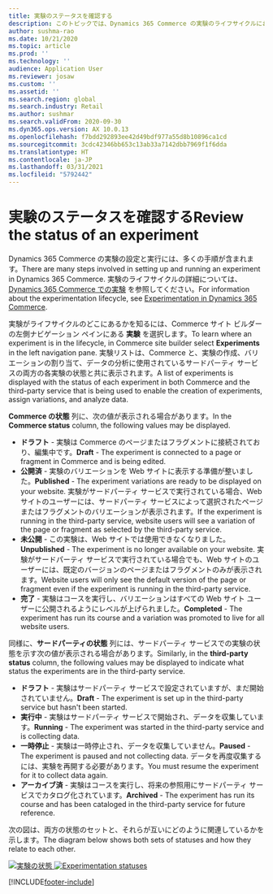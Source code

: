 ```yaml
---
title: 実験のステータスを確認する
description: このトピックでは、Dynamics 365 Commerce の実験のライフサイクルにおける実験の状態について説明します。
author: sushma-rao
ms.date: 10/21/2020
ms.topic: article
ms.prod: ''
ms.technology: ''
audience: Application User
ms.reviewer: josaw
ms.custom: ''
ms.assetid: ''
ms.search.region: global
ms.search.industry: Retail
ms.author: sushmar
ms.search.validFrom: 2020-09-30
ms.dyn365.ops.version: AX 10.0.13
ms.openlocfilehash: f7bdd292893ee42d49bdf977a55d8b10896ca1cd
ms.sourcegitcommit: 3cdc42346bb653c13ab33a7142dbb7969f1f6dda
ms.translationtype: HT
ms.contentlocale: ja-JP
ms.lasthandoff: 03/31/2021
ms.locfileid: "5792442"
---
```

# <a name="review-the-status-of-an-experiment"></a><span data-ttu-id="e64ba-103">実験のステータスを確認する</span><span class="sxs-lookup"><span data-stu-id="e64ba-103">Review the status of an experiment</span></span>
<span data-ttu-id="e64ba-104">Dynamics 365 Commerce の実験の設定と実行には、多くの手順が含まれます。</span><span class="sxs-lookup"><span data-stu-id="e64ba-104">There are many steps involved in setting up and running an experiment in Dynamics 365 Commerce.</span></span> <span data-ttu-id="e64ba-105">実験のライフサイクルの詳細については、[Dynamics 365 Commerce での実験](experimentation-overview.md) を参照してください。</span><span class="sxs-lookup"><span data-stu-id="e64ba-105">For information about the experimentation lifecycle, see [Experimentation in Dynamics 365 Commerce](experimentation-overview.md).</span></span>

<span data-ttu-id="e64ba-106">実験がライフサイクルのどこにあるかを知るには、Commerce サイト ビルダーの左側ナビゲーション ペインにある **実験** を選択します。</span><span class="sxs-lookup"><span data-stu-id="e64ba-106">To learn where an experiment is in the lifecycle, in Commerce site builder select **Experiments** in the left navigation pane.</span></span> <span data-ttu-id="e64ba-107">実験リストは、Commerce と、実験の作成、バリエーションの割り当て、データの分析に使用されているサードパーティ サービスの両方の各実験の状態と共に表示されます。</span><span class="sxs-lookup"><span data-stu-id="e64ba-107">A list of experiments is displayed with the status of each experiment in both Commerce and the third-party service that is being used to enable the creation of experiments, assign variations, and analyze data.</span></span>

<span data-ttu-id="e64ba-108">**Commerce の状態** 列に、次の値が表示される場合があります。</span><span class="sxs-lookup"><span data-stu-id="e64ba-108">In the **Commerce status** column, the following values may be displayed.</span></span> 
- <span data-ttu-id="e64ba-109">**ドラフト** - 実験は Commerce のページまたはフラグメントに接続されており、編集中です。</span><span class="sxs-lookup"><span data-stu-id="e64ba-109">**Draft** - The experiment is connected to a page or fragment in Commerce and is being edited.</span></span>
- <span data-ttu-id="e64ba-110">**公開済** - 実験のバリエーションを Web サイトに表示する準備が整いました。</span><span class="sxs-lookup"><span data-stu-id="e64ba-110">**Published** - The experiment variations are ready to be displayed on your website.</span></span> <span data-ttu-id="e64ba-111">実験がサードパーティ サービスで実行されている場合、Web サイトのユーザーには、サードパーティ サービスによって選択されたページまたはフラグメントのバリエーションが表示されます。</span><span class="sxs-lookup"><span data-stu-id="e64ba-111">If the experiment is running in the third-party service, website users will see a variation of the page or fragment as selected by the third-party service.</span></span>
- <span data-ttu-id="e64ba-112">**未公開** - この実験は、Web サイトでは使用できなくなりました。</span><span class="sxs-lookup"><span data-stu-id="e64ba-112">**Unpublished** - The experiment is no longer available on your website.</span></span> <span data-ttu-id="e64ba-113">実験がサードパーティ サービスで実行されている場合でも、Web サイトのユーザーには、既定のバージョンのページまたはフラグメントのみが表示されます。</span><span class="sxs-lookup"><span data-stu-id="e64ba-113">Website users will only see the default version of the page or fragment even if the experiment is running in the third-party service.</span></span>
- <span data-ttu-id="e64ba-114">**完了** - 実験はコースを実行し、バリエーションはすべての Web サイト ユーザーに公開されるようにレベルが上げられました。</span><span class="sxs-lookup"><span data-stu-id="e64ba-114">**Completed** - The experiment has run its course and a variation was promoted to live for all website users.</span></span>

<span data-ttu-id="e64ba-115">同様に、**サードパーティの状態** 列には、サードパーティ サービスでの実験の状態を示す次の値が表示される場合があります。</span><span class="sxs-lookup"><span data-stu-id="e64ba-115">Similarly, in the **third-party status** column, the following values may be displayed to indicate what status the experiments are in the third-party service.</span></span>
- <span data-ttu-id="e64ba-116">**ドラフト** - 実験はサードパーティ サービスで設定されていますが、まだ開始されていません。</span><span class="sxs-lookup"><span data-stu-id="e64ba-116">**Draft** - The experiment is set up in the third-party service but hasn't been started.</span></span>
- <span data-ttu-id="e64ba-117">**実行中** - 実験はサードパーティ サービスで開始され、データを収集しています。</span><span class="sxs-lookup"><span data-stu-id="e64ba-117">**Running** - The experiment was started in the third-party service and is collecting data.</span></span>
- <span data-ttu-id="e64ba-118">**一時停止** - 実験は一時停止され、データを収集していません。</span><span class="sxs-lookup"><span data-stu-id="e64ba-118">**Paused** - The experiment is paused and not collecting data.</span></span> <span data-ttu-id="e64ba-119">データを再度収集するには、実験を再開する必要があります。</span><span class="sxs-lookup"><span data-stu-id="e64ba-119">You must resume the experiment for it to collect data again.</span></span>
- <span data-ttu-id="e64ba-120">**アーカイブ済** - 実験はコースを実行し、将来の参照用にサードパーティ サービスでカタログ化されています。</span><span class="sxs-lookup"><span data-stu-id="e64ba-120">**Archived** - The experiment has run its course and has been cataloged in the third-party service for future reference.</span></span>

<span data-ttu-id="e64ba-121">次の図は、両方の状態のセットと、それらが互いにどのように関連しているかを示します。</span><span class="sxs-lookup"><span data-stu-id="e64ba-121">The diagram below shows both sets of statuses and how they relate to each other.</span></span>

<span data-ttu-id="e64ba-122">[![実験の状態](./media/experimentation_statuses.svg)](./media/experimentation_statuses.svg#lightbox)</span><span class="sxs-lookup"><span data-stu-id="e64ba-122">[ ![Experimentation statuses](./media/experimentation_statuses.svg) ](./media/experimentation_statuses.svg#lightbox)</span></span>


[!INCLUDE[footer-include](../includes/footer-banner.md)]